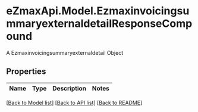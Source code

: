 # eZmaxApi.Model.EzmaxinvoicingsummaryexternaldetailResponseCompound
A Ezmaxinvoicingsummaryexternaldetail Object

## Properties

Name | Type | Description | Notes
------------ | ------------- | ------------- | -------------

[[Back to Model list]](../README.md#documentation-for-models) [[Back to API list]](../README.md#documentation-for-api-endpoints) [[Back to README]](../README.md)

